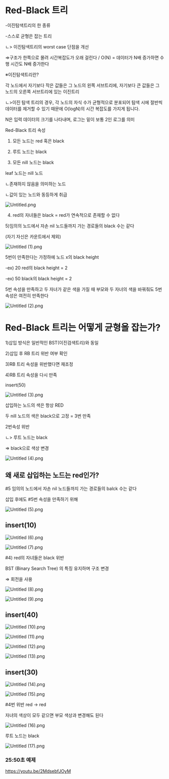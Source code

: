 # Red-Black 트리

-이진탐색트리의 한 종류

-스스로 균형은 잡는 트리

ㄴ> 이진탐색트리의 worst case 단점을 개선

⇒구조가 한쪽으로 몰려 시간복잡도가 오래 걸린다 / O(N) = 데이터가 N배 증가하면 수행 시간도 N배 증가한다

※이진탐색트리란?

각 노드에서 자기보다 작은 값들은 그 노드의 왼쪽 서브트리에, 자기보다 큰 값들은 그 노드의 오른쪽 서브트리에 있는 이진트리

ㄴ>이진 탐색 트리의 경우, 각 노드의 자식 수가 균형적으로 분포되어 탐색 시에 절반씩 데이터를 제거할 수 있기 때문에 O(logN)의 시간 복잡도를 가지게 됩니다.

N은 입력 데이터의 크기를 나타내며, 로그는 밑이 보통 2인 로그를 의미

Red-Black 트리 속성

1) 모든 노드는 red 혹은 black

2) 루트 노드는 black

3) 모든 nill 노드는 black

leaf 노드는 nill 노드

ㄴ존재하지 않음을 의미하는 노드

ㄴ값이 있는 노드와 동등하게 취급

![Untitled.png](..%2F..%2F..%2FUsers%2Fmyblo%2FDownloads%2FUntitled.png)

4) red의 자녀들은 black = red가 연속적으로 존재할 수 없다

5)임의의 노드에서 자손 nil 노드들까지 가는 경로들의 black 수는 같다

(자기 자신은 카운트에서 제외)

![Untitled (1).png](..%2F..%2F..%2FUsers%2Fmyblo%2FDownloads%2FUntitled%20%281%29.png)

5번이 만족한다는 가정하에 노드 x의 black height

-ex) 20 red의 black height = 2

-ex) 50 black의 black height = 2

5번 속성을 만족하고 두 자녀가 같은 색을 가질 때 부모와 두 자녀의 색을 바꿔줘도 5번 속성은 여전히 만족한다

![Untitled (2).png](..%2F..%2F..%2FUsers%2Fmyblo%2FDownloads%2FUntitled%20%282%29.png)

# Red-Black 트리는 어떻게 균형을 잡는가?

1)삽입 방식은 일반적인 BST(이진검색트리)와 동일

2)삽입 후 RB 트리 위반 여부 확인

3)RB 트리 속성을 위반했다면 재조정

4)RB 트리 속성을 다시 만족

insert(50)

![Untitled (3).png](..%2F..%2F..%2FUsers%2Fmyblo%2FDownloads%2FUntitled%20%283%29.png)

삽입하는 노드의 색은 항상 RED

두 nill 노드의 색은 black으로 고정  = 3번 만족

2번속성 위반

ㄴ> 루트 노드는 black

⇒ black으로 색상 변경

![Untitled (4).png](..%2F..%2F..%2FUsers%2Fmyblo%2FDownloads%2FUntitled%20%284%29.png)

## 왜 새로 삽입하는 노드는 red인가?

#5 임의의 노드에서 자손 nil 노드들까지 가는 경로들의 balck 수는 같다

삽입 후에도 #5번 속성을 만족하기 위해

![Untitled (5).png](..%2F..%2F..%2FUsers%2Fmyblo%2FDownloads%2FUntitled%20%285%29.png)

## insert(10)

![Untitled (6).png](..%2F..%2F..%2FUsers%2Fmyblo%2FDownloads%2FUntitled%20%286%29.png)

![Untitled (7).png](..%2F..%2F..%2FUsers%2Fmyblo%2FDownloads%2FUntitled%20%287%29.png)

#4) red의 자녀들은 black 위반

BST (Binary Search Tree) 의 특징 유지하며 구조 변경

⇒ 회전을 사용

![Untitled (8).png](..%2F..%2F..%2FUsers%2Fmyblo%2FDownloads%2FUntitled%20%288%29.png)

![Untitled (9).png](..%2F..%2F..%2FUsers%2Fmyblo%2FDownloads%2FUntitled%20%289%29.png)

## insert(40)

![Untitled (10).png](..%2F..%2F..%2FUsers%2Fmyblo%2FDownloads%2FUntitled%20%2810%29.png)

![Untitled (11).png](..%2F..%2F..%2FUsers%2Fmyblo%2FDownloads%2FUntitled%20%2811%29.png)

![Untitled (12).png](..%2F..%2F..%2FUsers%2Fmyblo%2FDownloads%2FUntitled%20%2812%29.png)

![Untitled (13).png](..%2F..%2F..%2FUsers%2Fmyblo%2FDownloads%2FUntitled%20%2813%29.png)

## insert(30)

![Untitled (14).png](..%2F..%2F..%2FUsers%2Fmyblo%2FDownloads%2FUntitled%20%2814%29.png)

![Untitled (15).png](..%2F..%2F..%2FUsers%2Fmyblo%2FDownloads%2FUntitled%20%2815%29.png)

#4번 위반 red → red

자녀의 색상이 모두 같으면 부모 색상과 변경해도 된다

![Untitled (16).png](..%2F..%2F..%2FUsers%2Fmyblo%2FDownloads%2FUntitled%20%2816%29.png)

루트 노드는 black

![Untitled (17).png](..%2F..%2F..%2FUsers%2Fmyblo%2FDownloads%2FUntitled%20%2817%29.png)

### 25:50초 예제

https://youtu.be/2MdsebfJOyM